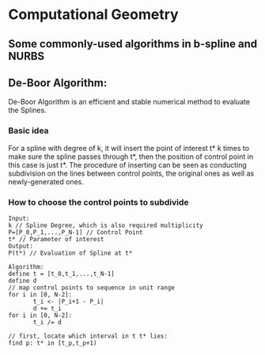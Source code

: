 Computational Geometry
====
Some commonly-used algorithms in b-spline and NURBS
----

## De-Boor Algorithm:
De-Boor Algorithm is an efficient and stable numerical method to evaluate the Splines.
### Basic idea
For a spline with degree of k, it will insert the point of interest t* k times to make
sure the spline passes through t*, then the position of control point in this case is
just t*. The procedure of inserting can be seen as conducting subdivision on the lines
between control points, the original ones as well as newly-generated ones.
### How to choose the control points to subdivide


```
Input: 
k // Spline Degree, which is also required multiplicity
P=[P_0,P_1,...,P_N-1] // Control Point 
t* // Parameter of interest
Output: 
P(t*) // Evaluation of Spline at t*

Algorithm:
define t = [t_0,t_1,...,t_N-1]
define d
// map control points to sequence in unit range
for i in [0, N-2]:
       t_i <- |P_i+1 - P_i|
       d += t_i
for i in [0, N-2]:
       t_i /= d
       
// first, locate which interval in t t* lies:
find p: t* in [t_p,t_p+1)

       
       
```

